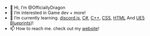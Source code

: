 - 👋 Hi, I’m @OfficiallyDragon
- 👀 I’m interested in Game dev + more!
- 🌱 I’m currently learning. [discord.js](https://discord.js.org/docs/packages/core/0.6.0), [C#](https://learn.microsoft.com/en-us/dotnet/csharp/), [C++](https://learn.microsoft.com/en-us/cpp/cpp), [CSS](httpshttps://developer.mozilla.org/en-US/docs/Learn/Getting_started_with_the_web/CSS_basics), [HTML](https://developer.mozilla.org/en-US/docs/Learn/Getting_started_with_the_web/HTML_basics) And [UE5 Blueprints](https://docs.unrealengine.com/5.2/en-US/blueprints-visual-scripting-in-unreal-engine/))!
- 📫 How to reach me. check out my [website](https://dexterwheatcroft.uk)!

<!---
DragonGamesDev/DragonGamesDev is a ✨ special ✨ repository because its `README.md` (this file) appears on your GitHub profile.
You can click the Preview link to take a look at your changes.
--->
